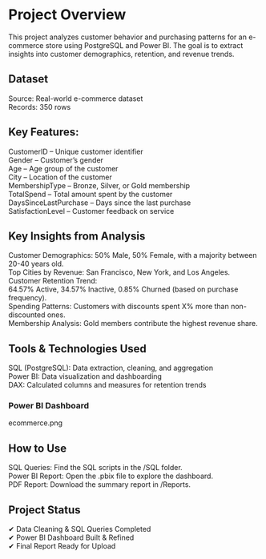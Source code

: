 # Project Overview
This project analyzes customer behavior and purchasing patterns for an e-commerce store using PostgreSQL and Power BI. The goal is to extract insights into customer demographics, retention, and revenue trends.

## Dataset
Source: Real-world e-commerce dataset  
Records: 350 rows

## Key Features:  
CustomerID – Unique customer identifier  
Gender – Customer’s gender  
Age – Age group of the customer  
City – Location of the customer  
MembershipType – Bronze, Silver, or Gold membership  
TotalSpend – Total amount spent by the customer  
DaysSinceLastPurchase – Days since the last purchase  
SatisfactionLevel – Customer feedback on service  

## Key Insights from Analysis  
Customer Demographics: 50% Male, 50% Female, with a majority between 20-40 years old.  
Top Cities by Revenue: San Francisco, New York, and Los Angeles.  
Customer Retention Trend:  
64.57% Active, 34.57% Inactive, 0.85% Churned (based on purchase frequency).  
Spending Patterns: Customers with discounts spent X% more than non-discounted ones.  
Membership Analysis: Gold members contribute the highest revenue share.

## Tools & Technologies Used  
SQL (PostgreSQL): Data extraction, cleaning, and aggregation  
Power BI: Data visualization and dashboarding  
DAX: Calculated columns and measures for retention trends

### Power BI Dashboard  
ecommerce.png

## How to Use  
SQL Queries: Find the SQL scripts in the /SQL folder.  
Power BI Report: Open the .pbix file to explore the dashboard.  
PDF Report: Download the summary report in /Reports.

## Project Status  
✔ Data Cleaning & SQL Queries Completed  
✔ Power BI Dashboard Built & Refined  
✔ Final Report Ready for Upload
